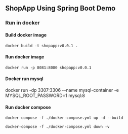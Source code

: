 ## ShopApp Using Spring Boot Demo

### Run in docker

#### Build docker image

```
docker build -t shopapp:v0.0.1 .
```

#### Run docker image

```
docker run -p 8081:8080 shopapp:v0.0.1
```

#### Docker run mysql

docker run -dp 3307:3306 --name mysql-container -e MYSQL_ROOT_PASSWORD=1 mysql:8

#### Run docker compose

```
docker-compose -f ./docker-compose.yml up -d --build
```

```
docker-compose -f ./docker-compose.yml down -v
```
